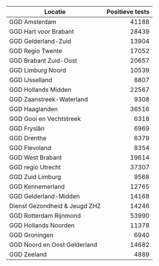 | Locatie | Positieve tests |
|---------|----------------:|
| GGD Amsterdam                            | 41188 |
| GGD Hart voor Brabant                    | 28439 |
| GGD Gelderland-Zuid                      | 13904 |
| GGD Regio Twente                         | 17052 |
| GGD Brabant Zuid-Oost                    | 20657 |
| GGD Limburg Noord                        | 10539 |
| GGD IJsselland                           |  8807 |
| GGD Hollands Midden                      | 22567 |
| GGD Zaanstreek-Waterland                 |  9308 |
| GGD Haaglanden                           | 36516 |
| GGD Gooi en Vechtstreek                  |  6318 |
| GGD Fryslân                              |  6969 |
| GGD Drenthe                              |  6379 |
| GGD Flevoland                            |  8354 |
| GGD West Brabant                         | 19614 |
| GGD regio Utrecht                        | 37307 |
| GGD Zuid Limburg                         |  9568 |
| GGD Kennemerland                         | 12765 |
| GGD Gelderland-Midden                    | 14168 |
| Dienst Gezondheid & Jeugd ZHZ            | 14246 |
| GGD Rotterdam Rijnmond                   | 53990 |
| GGD Hollands Noorden                     | 11378 |
| GGD Groningen                            |  6940 |
| GGD Noord en Oost Gelderland             | 14682 |
| GGD Zeeland                              |  4889 |

